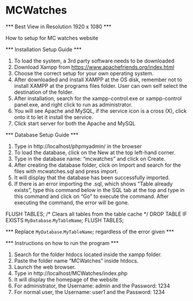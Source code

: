 # MCWatches

***   Best View in Resolution 1920 x 1080   ***

How to setup for MC watches website

***   Installation Setup Guide  ***

1. To load the system, a 3rd party software needs to be downloaded
2. Download Xampp from https://www.apachefriends.org/index.html 
3. Choose the correct setup for your own operating system.
4. After downloaded and install XAMPP at the OS disk, remember not to install XAMPP at the programs files folder. User can own self select the destination of the folder.
5. After installation, search for the xampp-control.exe or xampp-control panel.exe, and right click to run as administrator. 
6. You will see Apache and MySQL, if the service icon is a cross (X), click onto it to let it install the service.
7. Click start server for both the Apache and MySQL


***  Database Setup Guide ***

1. Type in http://localhost/phpmyadmin/ in the browser
2. To load the database, click on the New at the top left-hand corner.
3. Type in the database name: “mcwatches” and click on Create.
4. After creating the database folder, click on Import and search for the files with mcwatches.sql and press import.
5. It will display that the database has been successfully imported.
6. If there is an error importing the .sql, which shows “Table already exists”, type this command below in the SQL tab at the top and type in this command and click on “Go” to execute the command. After executing the command, the error will be gone.

FLUSH TABLES; /* Clears all tables from the table cache */
DROP TABLE IF EXISTS `MyDatabase`.`MyTableName`;
FLUSH TABLES;

*** Replace `MyDatabase`.`MyTableName`; regardless of the error given ***


***  Instructions on how to run the program ***

1. Search for the folder htdocs located inside the xampp folder.
2. Paste the folder name “MCWatches” inside htdocs.
3. Launch the web browser.
4. Type in http://localhost/MCWatches/index.php
5. It will display the homepage of the website
6. For administrator, the Username: admin and the Password: 1234
7. For normal user, the Username: user1 and the Password: 1234
